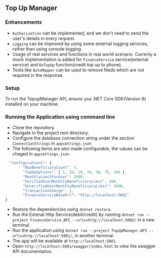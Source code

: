 ## Top Up Manager

### Enhancements

- `Authorization` can be implemented, and we don't need to send the user's details in every request.
- `Logging` can be improved by using some external logging services, rather than using console logging.
- Usage of real services and functions in real world scenario. Currenly a mock implementation is added for `FinanceService` service(external service) and `DoTopUp` function(credit top up to phone).
- Tools like `AutoMapper` can be used to remove fileds which are not required in the response.

### Setup

To run the TopupManager API, ensure you .NET Core SDK(Version 8) installed on your machine.

### Running the Application using command line

- Clone the repository.
- Navigate to the project root directory.
- Configure the database connection string under the section `ConnectionStrings` in `appsettings.json`
- The following items are also made configurable, the values can be chaged in `appsettings.json`

```js
  "Configurations": {
        "MaxBeneficiaryCount": 5,
        "TopUpOptions": [ 5, 10, 20, 30, 50, 75, 100 ],
        "MonthlyLimitForUser": 3000,
        "VerifiedUserMonthlyBeneficiaryLimit": 500,
        "UnverifiedUserMonthlyBeneficiaryLimit": 1000,
        "TransactionCharge": 1,
        "FinanceServiceBaseUrl": "http://localhost:5002"
}
```

- Restore the dependencies using `dotnet restore`.
- Run the Extenal Http Service(debit/credit) by running `dotnet run --project FinanceService.API --urls=http://localhost:5002/` in a new terminal.
- Run the application using `dotnet run --project TopUpManager.API --urls=http://localhost:5001/`, in another terminal.
- The app will be available at `http://localhost:5001`.
- Open `http://localhost:5001/swagger/index.html` to view the swagger API documentation.
